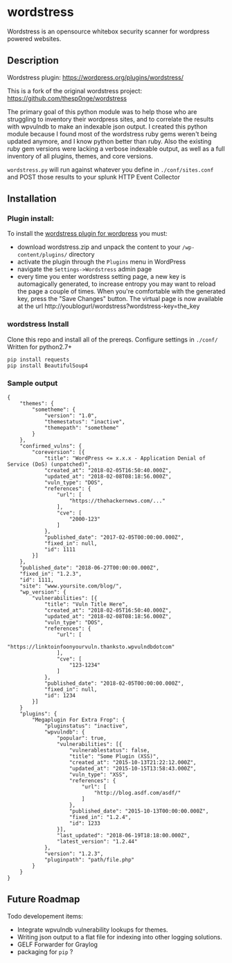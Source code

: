 # wordstress

Wordstress is an opensource whitebox security scanner for wordpress powered websites. 

## Description

Wordstress plugin: https://wordpress.org/plugins/wordstress/

This is a fork of the original wordstress project:
https://github.com/thesp0nge/wordstress

The primary goal of this python module was to help those who are struggling to inventory their wordpress sites, and to correlate the results with wpvulndb to make an indexable json output. I created this python module because I found most of the wordstress ruby gems weren't being updated anymore, and I know python better than ruby. Also the existing ruby gem versions were lacking a verbose indexable output, as well as a full inventory of all plugins, themes, and core versions.

`wordstress.py` will run against whatever you define in `./conf/sites.conf` and POST those results to your splunk HTTP Event Collector

## Installation
### Plugin install:
To install the [wordstress plugin for
wordpress](https://wordpress.org/plugins/wordstress/) you must:

* download wordstress.zip and unpack the content to your `/wp-content/plugins/` directory
* activate the plugin through the `Plugins` menu in WordPress
* navigate the `Settings->Wordstress` admin page
* every time you enter wordstress setting page, a new key is automagically
  generated, to increase entropy you may want to reload the page a couple of
  times. When you're comfortable with the generated key, press the "Save Changes"
  button.
  The virtual page is now available at the url http://youblogurl/wordstress?wordstress-key=the_key

### wordstress Install

Clone this repo and install all of the prereqs. Configure settings in `./conf/`  Written for python2.7+ 
```
pip install requests
pip install BeautifulSoup4
```

### Sample output

```
{
	"themes": {
		"sometheme": {
			"version": "1.0",
			"themestatus": "inactive",
			"themepath": "sometheme"
		}
	},
	"confirmed_vulns": {
		"coreversion": [{
			"title": "WordPress <= x.x.x - Application Denial of Service (DoS) (unpatched)",
			"created_at": "2018-02-05T16:50:40.000Z",
			"updated_at": "2018-02-08T08:18:56.000Z",
			"vuln_type": "DOS",
			"references": {
				"url": [
					"https://thehackernews.com/..."
				],
				"cve": [
					"2000-123"
				]
			},
			"published_date": "2017-02-05T00:00:00.000Z",
			"fixed_in": null,
			"id": 1111
		}]
	},
	"published_date": "2018-06-27T00:00:00.000Z",
	"fixed_in": "1.2.3",
	"id": 1111,
	"site": "www.yoursite.com/blog/",
	"wp_version": {
		"vulnerabilities": [{
			"title": "Vuln Title Here",
			"created_at": "2018-02-05T16:50:40.000Z",
			"updated_at": "2018-02-08T08:18:56.000Z",
			"vuln_type": "DOS",
			"references": {
				"url": [
					"https://linktoinfoonyourvuln.thanksto.wpvulndbdotcom"
				],
				"cve": [
					"123-1234"
				]
			},
			"published_date": "2018-02-05T00:00:00.000Z",
			"fixed_in": null,
			"id": 1234
		}]
	}
	"plugins": {
		"Megaplugin For Extra Frop": {
			"pluginstatus": "inactive",
			"wpvulndb": {
				"popular": true,
				"vulnerabilities": [{
					"vulnerablestatus": false,
					"title": "Some Plugin (XSS)",
					"created_at": "2015-10-13T21:22:12.000Z",
					"updated_at": "2015-10-15T13:58:43.000Z",
					"vuln_type": "XSS",
					"references": {
						"url": [
							"http://blog.asdf.com/asdf/"
						]
					},
					"published_date": "2015-10-13T00:00:00.000Z",
					"fixed_in": "1.2.4",
					"id": 1233
				}],
				"last_updated": "2018-06-19T18:18:00.000Z",
				"latest_version": "1.2.44"
			},
			"version": "1.2.3",
			"pluginpath": "path/file.php"
		}
	}
}
```




## Future Roadmap 

Todo developement items:
* Integrate wpvulndb vulnerability lookups for themes.
* Writing json output to a flat file for indexing into other logging solutions.
* GELF Forwarder for Graylog
* packaging for `pip` ?
